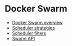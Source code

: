 <!--[metadata]>
+++
title = "Swarm"
description = "Swarm: a Docker-native clustering system"
keywords = ["docker, swarm,  clustering"]
[menu.main]
identifier="workw_swarm"
weight=-75
+++
<![end-metadata]-->

# Docker Swarm

- [Docker Swarm overview](overview.md)
- [Scheduler strategies](scheduler/strategy.md)
- [Scheduler filters](scheduler/filter.md)
- [Swarm API](swarm-api.md)
